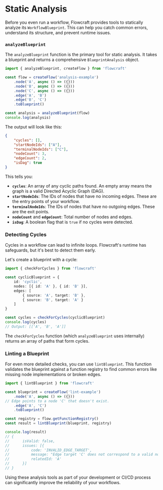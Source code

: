 # Static Analysis

Before you even run a workflow, Flowcraft provides tools to statically analyze its `WorkflowBlueprint`. This can help you catch common errors, understand its structure, and prevent runtime issues.

### `analyzeBlueprint`

The `analyzeBlueprint` function is the primary tool for static analysis. It takes a blueprint and returns a comprehensive `BlueprintAnalysis` object.

```typescript
import { analyzeBlueprint, createFlow } from 'flowcraft'

const flow = createFlow('analysis-example')
	.node('A', async () => ({}))
	.node('B', async () => ({}))
	.node('C', async () => ({}))
	.edge('A', 'B')
	.edge('B', 'C')
	.toBlueprint()

const analysis = analyzeBlueprint(flow)
console.log(analysis)
```

The output will look like this:
```json
{
	"cycles": [],
	"startNodeIds": ["A"],
	"terminalNodeIds": ["C"],
	"nodeCount": 3,
	"edgeCount": 2,
	"isDag": true
}
```

This tells you:
-   **`cycles`**: An array of any cyclic paths found. An empty array means the graph is a valid Directed Acyclic Graph (DAG).
-   **`startNodeIds`**: The IDs of nodes that have no incoming edges. These are the entry points of your workflow.
-   **`terminalNodeIds`**: The IDs of nodes that have no outgoing edges. These are the exit points.
-   **`nodeCount`** and **`edgeCount`**: Total number of nodes and edges.
-   **`isDag`**: A boolean flag that is `true` if no cycles were detected.

### Detecting Cycles

Cycles in a workflow can lead to infinite loops. Flowcraft's runtime has safeguards, but it's best to detect them early.

Let's create a blueprint with a cycle:

```typescript
import { checkForCycles } from 'flowcraft'

const cyclicBlueprint = {
	id: 'cyclic',
	nodes: [{ id: 'A' }, { id: 'B' }],
	edges: [
		{ source: 'A', target: 'B' },
		{ source: 'B', target: 'A' }
	]
}

const cycles = checkForCycles(cyclicBlueprint)
console.log(cycles)
// Output: [['A', 'B', 'A']]
```

The `checkForCycles` function (which `analyzeBlueprint` uses internally) returns an array of paths that form cycles.

### Linting a Blueprint

For even more detailed checks, you can use `lintBlueprint`. This function validates the blueprint against a function registry to find common errors like missing node implementations or broken edges.

```typescript
import { lintBlueprint } from 'flowcraft'

const blueprint = createFlow('lint-example')
	.node('A', async () => ({}))
// Edge points to a node 'C' that doesn't exist.
	.edge('A', 'C')
	.toBlueprint()

const registry = flow.getFunctionRegistry()
const result = lintBlueprint(blueprint, registry)

console.log(result)
// {
//		isValid: false,
//		issues: [{
//			code: 'INVALID_EDGE_TARGET',
//			message: "Edge target 'C' does not correspond to a valid node ID.",
//			relatedId: 'A'
//		}]
// }
```

Using these analysis tools as part of your development or CI/CD process can significantly improve the reliability of your workflows.
